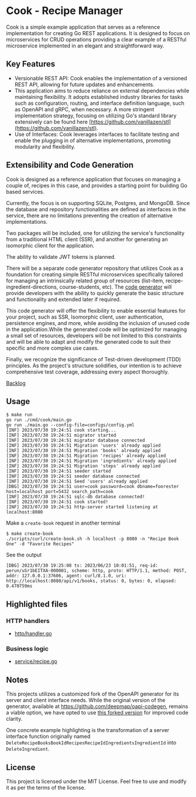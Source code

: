 # Cook - Recipe Manager

Cook is a simple example application that serves as a reference implementation for creating Go REST applications. It is designed to focus on microservices for CRUD operations providing a clear example of a RESTful microservice implemented in an elegant and straightforward way.

## Key Features

- Versionable REST API: Cook enables the implementation of a versioned REST API, allowing for future updates and enhancements.
- This application aims to reduce reliance on external dependencies while maintaining flexibility. It adopts established industry libraries for tasks such as configuration, routing, and interface definition language, such as OpenAPI and gRPC, when necessary. A more stringent implementation strategy, focusing on utilizing Go's standard library extensively can be found here [https://github.com/vanillazen/stl](https://github.com/vanillazen/stl).
- Use of Interfaces: Cook leverages interfaces to facilitate testing and enable the plugging in of alternative implementations, promoting modularity and flexibility.

## Extensibility and Code Generation

Cook is designed as a reference application that focuses on managing a couple of, recipes in this case, and provides a starting point for building Go based services.

Currently, the focus is on supporting SQLite, Postgres, and MongoDB. Since the database and repository functionalities are defined as interfaces in the service, there are no limitations preventing the creation of alternative implementations. 

Two packages will be included, one for utilizing the service's functionality from a traditional HTML client (SSR), and another for generating an isomorphic client for the application.

The ability to validate JWT tokens is planned.

There will be a separate code generator repository that utilizes Cook as a foundation for creating simple RESTful microservices specifically tailored for managing an intrinsically related group of resources (list-item, recipe-ingredient-directions, course-students, etc). The [code generator](https://github.com/foorester/crud) will provide developers with the ability to quickly generate the basic structure and functionality and extended later if required.

This code generator will offer the flexibility to enable essential features for your project, such as SSR, Isomorphic client, user authentication, persistence engines, and more, while avoiding the inclusion of unused code in the application.While the generated code will be optimized for managing a small set of resources, developers will be not limited to this constraints and will be able to adapt and modify the generated code to suit their specific and more complex use cases.

Finally, we recognize the significance of Test-driven development (TDD) principles. As the project's structure solidifies, our intention is to achieve comprehensive test coverage, addressing every aspect thoroughly.

[Backlog](https://github.com/orgs/foorester/projects/1/views/1)

## Usage
```shell
$ make run 
go run ./cmd/cook/main.go
go run ./main.go --config-file=configs/config.yml
[INF] 2023/07/30 19:24:51 cook starting...
[INF] 2023/07/30 19:24:51 migrator started
[INF] 2023/07/30 19:24:51 migrator database connected
[INF] 2023/07/30 19:24:51 Migration 'users' already applied
[INF] 2023/07/30 19:24:51 Migration 'books' already applied
[INF] 2023/07/30 19:24:51 Migration 'recipes' already applied
[INF] 2023/07/30 19:24:51 Migration 'ingredients' already applied
[INF] 2023/07/30 19:24:51 Migration 'steps' already applied
[INF] 2023/07/30 19:24:51 seeder started
[INF] 2023/07/30 19:24:51 seeder database connected
[INF] 2023/07/30 19:24:51 Seed 'users' already applied
[DBG] 2023/07/30 19:24:51 user=cook password=cook dbname=foorester host=localhost port=5432 search_path=cook
[INF] 2023/07/30 19:24:51 sqlc-db database connected!
[INF] 2023/07/30 19:24:51 cook started!
[INF] 2023/07/30 19:24:51 http-server started listening at localhost:8080
```

Make a `create-book` request in another terminal
```shell
$ make create-book 
./scripts/curl/create-book.sh -h localhost -p 8080 -n "Recipe Book One" -d "Favorite Recipes"
```

See the output
```shell
[DBG] 2023/07/30 19:25:08 ts: 2023/06/23 10:01:51, req-id: perun/uSr1bEITXA-000001, scheme: http, proto: HTTP/1.1, method: POST, addr: 127.0.0.1:37606, agent: curl/8.1.0, uri: http://localhost:8080/api/v1/books, status: 0, bytes: 0, elapsed: 0.470759ms
```


## Highlighted files
### HTTP handlers
* [http/handler.go](internal/infra/http/handler.go)

### Business logic
* [service/recipe.go](internal/core/service/recipe.go)

## Notes
This projects utilizes a customized fork of the OpenAPI generator for its server and client interface needs. While the original version of the generator, available at https://github.com/deepmap/oapi-codegen, remains a viable option, we have opted to use [this forked version](https://github.com/foorester/oapi-codegen) for improved code clarity.

One concrete example highlighting is the transformation of a server interface function originally named `DeleteRecipeBooksBookIdRecipesRecipeIdIngredientsIngredientId` into `DeleteIngredient`.

## License

This project is licensed under the MIT License. Feel free to use and modify it as per the terms of the license.

